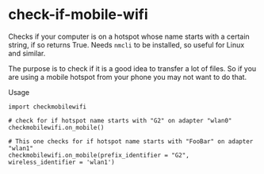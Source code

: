# check-if-mobile-wifi
Checks if your computer is on a hotspot whose name starts with a certain string, if so returns True. Needs ```nmcli``` to be installed, so useful for Linux and similar.

The purpose is to check if it is a good idea to transfer a lot of files. So if you are using a mobile hotspot from your phone you may not want to do that.

Usage

    import checkmobilewifi

    # check for if hotspot name starts with "G2" on adapter "wlan0"
    checkmobilewifi.on_mobile() 

    # This one checks for if hotspot name starts with "FooBar" on adapter "wlan1"
    checkmobilewifi.on_mobile(prefix_identifier = "G2", wireless_identifier = 'wlan1')

